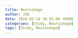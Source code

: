 ```yaml
---
title: Neuroimage
author: JSH
date: 2024-02-19 20:55:00 +0800
categories: [Study, Neuroimage]
tags: [Study, Neuroimage]
---
```


## 
